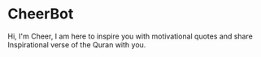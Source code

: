 # CheerBot
Hi,  I'm Cheer, I am here to inspire you with motivational quotes and share Inspirational verse of the Quran with you.
